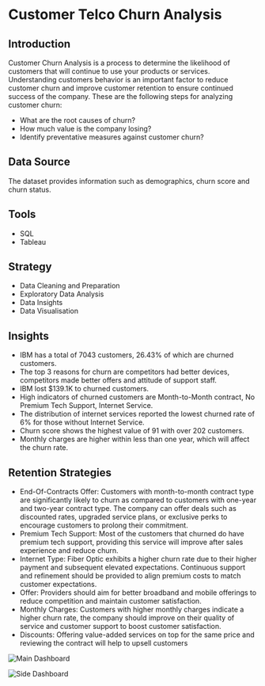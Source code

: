 # Customer Telco Churn Analysis

## Introduction

Customer Churn Analysis is a process to determine the likelihood of customers that will continue to use your products or services. Understanding customers behavior is an important factor to reduce customer churn and improve customer retention to ensure continued success of the company. These are the following steps for analyzing customer churn:

- What are the root causes of churn?
- How much value is the company losing?
- Identify preventative measures against customer churn?

## Data Source
The dataset provides information such as demographics, churn score and churn status.


## Tools
- SQL
- Tableau


## Strategy
- Data Cleaning and Preparation
- Exploratory Data Analysis
- Data Insights
- Data Visualisation


## Insights
- IBM has a total of 7043 customers, 26.43% of which are churned customers.
- The top 3 reasons for churn are competitors had better devices, competitors made better offers and attitude of support staff.
- IBM lost $139.1K to churned customers.
- High indicators of churned customers are Month-to-Month contract, No Premium Tech Support, Internet Service.
- The distribution of internet services reported the lowest churned rate of 6% for those without Internet Service.
- Churn score shows the highest value of 91 with over 202 customers.
- Monthly charges are higher within less than one year, which will affect the churn rate.


## Retention Strategies
- End-Of-Contracts Offer: Customers with month-to-month contract type are significantly likely to churn as compared to customers with one-year and two-year contract type. The company can offer deals such as discounted rates, upgraded service plans, or exclusive perks to encourage customers to prolong their commitment.
- Premium Tech Support: Most of the customers that churned do have premium tech support, providing this service will improve after sales experience and reduce churn.
- Internet Type: Fiber Optic exhibits a higher churn rate due to their higher payment and subsequent elevated expectations. Continuous support and refinement should be provided to align premium costs to match customer expectations.
- Offer: Providers should aim for better broadband and mobile offerings to reduce competition and maintain customer satisfaction.
- Monthly Charges: Customers with higher monthly charges indicate a higher churn rate, the company should improve on their quality of service and customer support to boost customer satisfaction.
- Discounts: Offering value-added services on top for the same price and reviewing the contract will help to upsell customers


![Main Dashboard](https://github.com/MarcSM98/Telco_Customer_Churn/assets/174916195/f5ef0544-d259-481b-b255-c7e82c8bfe5b)

![Side Dashboard](https://github.com/MarcSM98/Telco_Customer_Churn/assets/174916195/c05cfd33-1618-497c-bc38-0d038a42b418)
